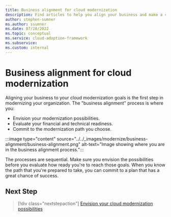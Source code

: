 ```yaml
---
title: Business alignment for cloud modernization
description: Find articles to help you align your business and make a commitment toward your modernization effort.
author: stephen-sumner
ms.author: ssumner
ms.date: 07/28/2022
ms.topic: conceptual
ms.service: cloud-adoption-framework
ms.subservice:
ms.custom: internal
---
```


# Business alignment for cloud modernization

Aligning your business to your cloud modernization goals is the first step in modernizing your organization. The "business alignment" process is where you:

- Envision your modernization possibilities.
- Evaluate your financial and technical readiness.
- Commit to the modernization path you choose.

:::image type="content" source="../../_images/modernize/business-alignment/business-alignment.png" alt-text="Image showing where you are in the business alignment process.":::

The processes are sequential. Make sure you envision the possibilities before you evaluate how ready you're to reach those goals. When you know the path that you're prepared to take, you can commit to a plan that has a great chance of success.

## Next Step

>[!div class="nextstepaction"]
> [Envision your cloud modernization possibilities](envision-cloud-modernization.md)
